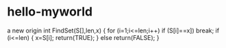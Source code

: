 # hello-myworld
a new origin
int FindSet(S[],len,x)
    {
       for  (i=1;i<=len;i++)
         if (S[i]==x])
            break;
            if (i<=len)
            {
            x=S[i];
            return(TRUE);
            }
            else
            return(FALSE);
    }
